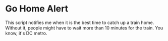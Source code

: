 # Go Home Alert

This script notifies me when it is the best time to catch up a train home. Without it, people might have to wait more than 10 minutes for the train. You know, it's DC metro.
